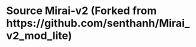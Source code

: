 <!DOCTYPE html>
<html>
<body>
<h1>Source Mirai-v2 (Forked from https://github.com/senthanh/Mirai_v2_mod_lite)
</body>
</html>
